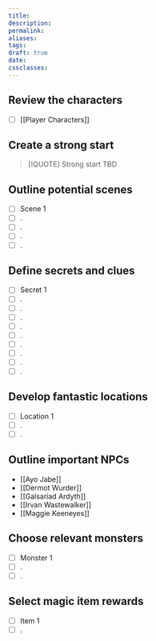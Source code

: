 ```yaml
---
title: 
description: 
permalink: 
aliases: 
tags: 
draft: true
date: 
cssclasses:
---
```

##  Review the characters

- [ ] [[Player Characters]] 

##  Create a strong start

> [!QUOTE] Strong start
> TBD

##  Outline potential scenes

- [ ] Scene 1
- [ ] .
- [ ] .
- [ ] .
- [ ] .

##  Define secrets and clues

- [ ] Secret 1
- [ ] .
- [ ] .
- [ ] .
- [ ] .
- [ ] .
- [ ] .
- [ ] .
- [ ] .
- [ ] .

##  Develop fantastic locations

- [ ] Location 1
- [ ] .
- [ ] .

##  Outline important NPCs

- [[Ayo Jabe]] 
- [[Dermot Wurder]] 
- [[Galsariad Ardyth]] 
- [[Irvan Wastewalker]] 
- [[Maggie Keeneyes]] 

##  Choose relevant monsters

- [ ] Monster 1
- [ ] .
- [ ] .

##  Select magic item rewards

- [ ] Item 1
- [ ] .